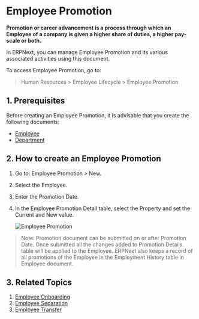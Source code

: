 <!-- add-breadcrumbs -->
# Employee Promotion

**Promotion or career advancement is a process through which an Employee of a company is given a higher share of duties, a higher pay-scale or both.**

In ERPNext, you can manage Employee Promotion and its various associated activities using this document.

To access Employee Promotion, go to:

> Human Resources > Employee Lifecycle > Employee Promotion


## 1. Prerequisites

Before creating an Employee Promotion, it is advisable that you create the following documents:

* [Employee](/docs/v13/user/manual/en/human-resources/employee)
* [Department](/docs/v13/user/manual/en/human-resources/department)


## 2. How to create an Employee Promotion

1. Go to: Employee Promotion > New.
1. Select the Employee.
1. Enter the Promotion Date.
1. In the Employee Promotion Detail table, select the Property and set the Current and New value.

    <img class="screenshot" alt="Employee Promotion" src="{{docs_base_url}}/v13/assets/img/human-resources/employee-promotion.png">

> Note: Promotion document can be submitted on or after Promotion Date. Once submitted all the changes added to Promotion Details table will be applied to the Employee. ERPNext also keeps a record of all promotions of the Employee in the Employment History table in Employee document.


## 3. Related Topics

1. [Employee Onboarding](/docs/v13/user/manual/en/human-resources/employee-onboarding)
1. [Employee Separation](/docs/v13/user/manual/en/human-resources/employee-separation)
1. [Employee Transfer](/docs/v13/user/manual/en/human-resources/employee_transfer)




